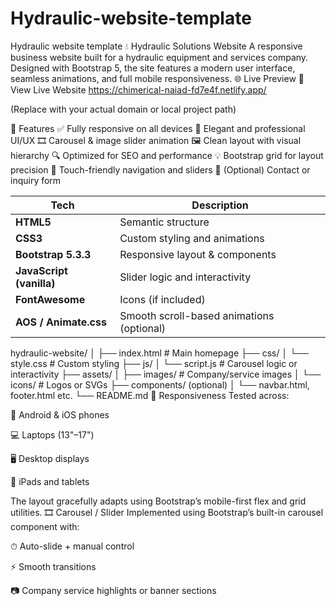 # Hydraulic-website-template
Hydraulic website template
💧 Hydraulic Solutions Website
A responsive business website built for a hydraulic equipment and services company. Designed with Bootstrap 5, the site features a modern user interface, seamless animations, and full mobile responsiveness.
🌐 Live Preview
🔗 View Live Website
https://chimerical-naiad-fd7e4f.netlify.app/

(Replace with your actual domain or local project path)

🚀 Features
✅ Fully responsive on all devices
🎨 Elegant and professional UI/UX
🎞️ Carousel & image slider animation
🖼️ Clean layout with visual hierarchy
🔍 Optimized for SEO and performance
💡 Bootstrap grid for layout precision
📱 Touch-friendly navigation and sliders
📧 (Optional) Contact or inquiry form


| Tech                     | Description                               |
| ------------------------ | ----------------------------------------- |
| **HTML5**                | Semantic structure                        |
| **CSS3**                 | Custom styling and animations             |
| **Bootstrap 5.3.3**      | Responsive layout & components            |
| **JavaScript (vanilla)** | Slider logic and interactivity            |
| **FontAwesome**          | Icons (if included)                       |
| **AOS / Animate.css**    | Smooth scroll-based animations (optional) |


hydraulic-website/
│
├── index.html              # Main homepage
├── css/
│   └── style.css           # Custom styling
├── js/
│   └── script.js           # Carousel logic or interactivity
├── assets/
│   ├── images/             # Company/service images
│   └── icons/              # Logos or SVGs
├── components/ (optional)
│   └── navbar.html, footer.html etc.
└── README.md
📱 Responsiveness
Tested across:

📱 Android & iOS phones

💻 Laptops (13"–17")

🖥️ Desktop displays

📲 iPads and tablets

The layout gracefully adapts using Bootstrap’s mobile-first flex and grid utilities.
🎞️ Carousel / Slider
Implemented using Bootstrap’s built-in carousel component with:

⏱ Auto-slide + manual control

⚡ Smooth transitions

📷 Company service highlights or banner sections


